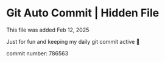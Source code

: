 # Git Auto Commit | Hidden File

This file was added Feb 12, 2025

Just for fun and keeping my daily git commit active 🤪

commit number: 786563
